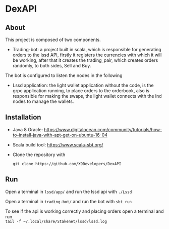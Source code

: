# DexAPI
## About

This project is composed of two components.
* Trading-bot: a project built in scala, which is responsible for generating orders to the lssd API, firstly it registers the currencies with which it will be working, after that it creates the trading_pair, which creates orders randomly, to both sides, Sell and Buy. 

The bot is configured to listen the nodes in the following                 


* Lssd application: the light wallet application without the code, is the grpc application running, to place orders to the orderbook, also is responsible for making the swaps, the light wallet connects with the lnd nodes to manage the wallets. 

## Installation
* Java 8 Oracle: https://www.digitalocean.com/community/tutorials/how-to-install-java-with-apt-get-on-ubuntu-16-04
* Scala build tool: https://www.scala-sbt.org/
* Clone the repository with 

    `git clone https://github.com/X9Developers/DexAPI`


## Run

Open a terminal in `lssd/app/` and run the lssd api with `./Lssd`

Open a terminal in `trading-bot/` and run the bot with `sbt run`

To see if the api is working correctly and placing orders open a terminal and run  
    `tail -f ~/.local/share/Stakenet/lssd/lssd.log`